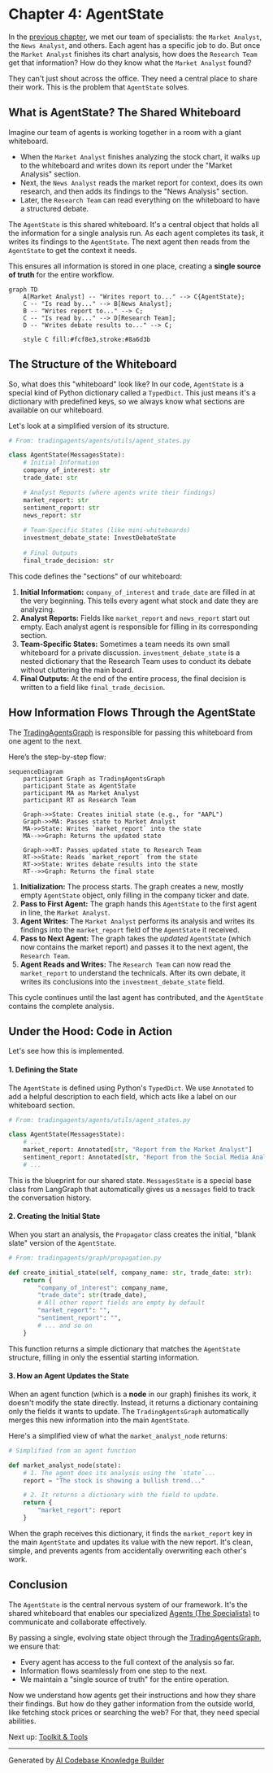 # Chapter 4: AgentState

In the [previous chapter](03_agents__the_specialists_.md), we met our team of specialists: the `Market Analyst`, the `News Analyst`, and others. Each agent has a specific job to do. But once the `Market Analyst` finishes its chart analysis, how does the `Research Team` get that information? How do they know what the `Market Analyst` found?

They can't just shout across the office. They need a central place to share their work. This is the problem that `AgentState` solves.

## What is AgentState? The Shared Whiteboard

Imagine our team of agents is working together in a room with a giant whiteboard.

*   When the `Market Analyst` finishes analyzing the stock chart, it walks up to the whiteboard and writes down its report under the "Market Analysis" section.
*   Next, the `News Analyst` reads the market report for context, does its own research, and then adds its findings to the "News Analysis" section.
*   Later, the `Research Team` can read everything on the whiteboard to have a structured debate.

The `AgentState` is this shared whiteboard. It's a central object that holds all the information for a single analysis run. As each agent completes its task, it writes its findings to the `AgentState`. The next agent then reads from the `AgentState` to get the context it needs.

This ensures all information is stored in one place, creating a **single source of truth** for the entire workflow.

```mermaid
graph TD
    A[Market Analyst] -- "Writes report to..." --> C{AgentState};
    C -- "Is read by..." --> B[News Analyst];
    B -- "Writes report to..." --> C;
    C -- "Is read by..." --> D[Research Team];
    D -- "Writes debate results to..." --> C;

    style C fill:#fcf8e3,stroke:#8a6d3b
```

## The Structure of the Whiteboard

So, what does this "whiteboard" look like? In our code, `AgentState` is a special kind of Python dictionary called a `TypedDict`. This just means it's a dictionary with predefined keys, so we always know what sections are available on our whiteboard.

Let's look at a simplified version of its structure.

```python
# From: tradingagents/agents/utils/agent_states.py

class AgentState(MessagesState):
    # Initial Information
    company_of_interest: str
    trade_date: str

    # Analyst Reports (where agents write their findings)
    market_report: str
    sentiment_report: str
    news_report: str
    
    # Team-Specific States (like mini-whiteboards)
    investment_debate_state: InvestDebateState
    
    # Final Outputs
    final_trade_decision: str
```

This code defines the "sections" of our whiteboard:

1.  **Initial Information:** `company_of_interest` and `trade_date` are filled in at the very beginning. This tells every agent what stock and date they are analyzing.
2.  **Analyst Reports:** Fields like `market_report` and `news_report` start out empty. Each analyst agent is responsible for filling in its corresponding section.
3.  **Team-Specific States:** Sometimes a team needs its own small whiteboard for a private discussion. `investment_debate_state` is a nested dictionary that the Research Team uses to conduct its debate without cluttering the main board.
4.  **Final Outputs:** At the end of the entire process, the final decision is written to a field like `final_trade_decision`.

## How Information Flows Through the AgentState

The [TradingAgentsGraph](02_tradingagentsgraph_.md) is responsible for passing this whiteboard from one agent to the next.

Here’s the step-by-step flow:

```mermaid
sequenceDiagram
    participant Graph as TradingAgentsGraph
    participant State as AgentState
    participant MA as Market Analyst
    participant RT as Research Team

    Graph->>State: Creates initial state (e.g., for "AAPL")
    Graph->>MA: Passes state to Market Analyst
    MA->>State: Writes `market_report` into the state
    MA-->>Graph: Returns the updated state
    
    Graph->>RT: Passes updated state to Research Team
    RT->>State: Reads `market_report` from the state
    RT->>State: Writes debate results into the state
    RT-->>Graph: Returns the final state
```

1.  **Initialization:** The process starts. The graph creates a new, mostly empty `AgentState` object, only filling in the company ticker and date.
2.  **Pass to First Agent:** The graph hands this `AgentState` to the first agent in line, the `Market Analyst`.
3.  **Agent Writes:** The `Market Analyst` performs its analysis and writes its findings into the `market_report` field of the `AgentState` it received.
4.  **Pass to Next Agent:** The graph takes the *updated* `AgentState` (which now contains the market report) and passes it to the next agent, the `Research Team`.
5.  **Agent Reads and Writes:** The `Research Team` can now read the `market_report` to understand the technicals. After its own debate, it writes its conclusions into the `investment_debate_state` field.

This cycle continues until the last agent has contributed, and the `AgentState` contains the complete analysis.

## Under the Hood: Code in Action

Let's see how this is implemented.

#### 1. Defining the State

The `AgentState` is defined using Python's `TypedDict`. We use `Annotated` to add a helpful description to each field, which acts like a label on our whiteboard section.

```python
# From: tradingagents/agents/utils/agent_states.py

class AgentState(MessagesState):
    # ...
    market_report: Annotated[str, "Report from the Market Analyst"]
    sentiment_report: Annotated[str, "Report from the Social Media Analyst"]
    # ...
```

This is the blueprint for our shared state. `MessagesState` is a special base class from LangGraph that automatically gives us a `messages` field to track the conversation history.

#### 2. Creating the Initial State

When you start an analysis, the `Propagator` class creates the initial, "blank slate" version of the `AgentState`.

```python
# From: tradingagents/graph/propagation.py

def create_initial_state(self, company_name: str, trade_date: str):
    return {
        "company_of_interest": company_name,
        "trade_date": str(trade_date),
        # All other report fields are empty by default
        "market_report": "",
        "sentiment_report": "",
        # ... and so on
    }
```
This function returns a simple dictionary that matches the `AgentState` structure, filling in only the essential starting information.

#### 3. How an Agent Updates the State

When an agent function (which is a **node** in our graph) finishes its work, it doesn't modify the state directly. Instead, it returns a dictionary containing only the fields it wants to update. The `TradingAgentsGraph` automatically merges this new information into the main `AgentState`.

Here's a simplified view of what the `market_analyst_node` returns:

```python
# Simplified from an agent function

def market_analyst_node(state):
    # 1. The agent does its analysis using the `state`...
    report = "The stock is showing a bullish trend..."

    # 2. It returns a dictionary with the field to update.
    return {
        "market_report": report
    }
```
When the graph receives this dictionary, it finds the `market_report` key in the main `AgentState` and updates its value with the new report. It's clean, simple, and prevents agents from accidentally overwriting each other's work.

## Conclusion

The `AgentState` is the central nervous system of our framework. It's the shared whiteboard that enables our specialized [Agents (The Specialists)](03_agents__the_specialists_.md) to communicate and collaborate effectively.

By passing a single, evolving state object through the [TradingAgentsGraph](02_tradingagentsgraph_.md), we ensure that:
*   Every agent has access to the full context of the analysis so far.
*   Information flows seamlessly from one step to the next.
*   We maintain a "single source of truth" for the entire operation.

Now we understand how agents get their instructions and how they share their findings. But how do they gather information from the outside world, like fetching stock prices or searching the web? For that, they need special abilities.

Next up: [Toolkit & Tools](05_toolkit___tools_.md)

---

Generated by [AI Codebase Knowledge Builder](https://github.com/The-Pocket/Tutorial-Codebase-Knowledge)